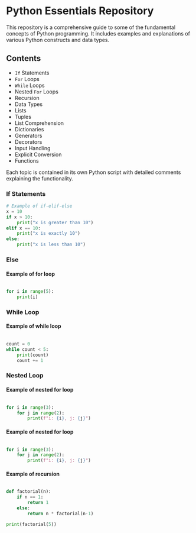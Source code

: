 # Python Essentials Repository

This repository is a comprehensive guide to some of the fundamental concepts of Python programming. It includes examples and explanations of various Python constructs and data types.

## Contents

- `If` Statements
- `For` Loops
- `While` Loops
- Nested `For` Loops
- Recursion
- Data Types
- Lists
- Tuples
- List Comprehension
- Dictionaries
- Generators
- Decorators
- Input Handling
- Explicit Conversion
- Functions

Each topic is contained in its own Python script with detailed comments explaining the functionality.

### If Statements

```python
# Example of if-elif-else
x = 10
if x > 10:
    print("x is greater than 10")
elif x == 10:
    print("x is exactly 10")
else:
    print("x is less than 10")
```

### Else
#### Example of for loop

```python

for i in range(5):
    print(i)

```

### While Loop
#### Example of while loop

```python

count = 0
while count < 5:
    print(count)
    count += 1

```

### Nested Loop
#### Example of nested for loop

```python

for i in range(3):
    for j in range(2):
        print(f"i: {i}, j: {j}")

```

#### Example of nested for loop
```python

for i in range(3):
    for j in range(2):
        print(f"i: {i}, j: {j}")

```

#### Example of recursion
```python

def factorial(n):
    if n == 1:
        return 1
    else:
        return n * factorial(n-1)

print(factorial(5))

```
